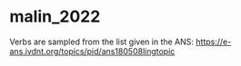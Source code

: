 # malin_2022


Verbs are sampled from the list given in the ANS: https://e-ans.ivdnt.org/topics/pid/ans180508lingtopic
